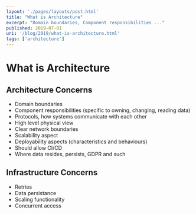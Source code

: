 ```yaml
---
layout: './pages/layouts/post.html'
title: "What is Architecture"
excerpt: "Domain boundaries, Component responsibilities ..."
published: 2019-07-01
uri: '/blog/2019/what-is-architecture.html'
tags: ['architecture']
---
```

# What is Architecture

## Architecture Concerns

- Domain boundaries
- Component responsibilities (specific to owning, changing, reading data)
- Protocols, how systems communicate with each other
- High level physical view
- Clear network boundaries
- Scalability aspect
- Deployability aspects (characteristics and behaviours)
- Should allow CI/CD
- Where data resides, persists, GDPR and such

## Infrastructure Concerns
- Retries
- Data persistance
- Scaling functionality
- Concurrent access
